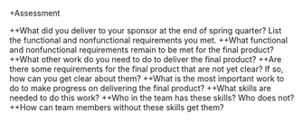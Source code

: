 +Assessment

++What did you deliver to your sponsor at the end of spring quarter? List the functional and nonfunctional requirements you met.
++What functional and nonfunctional requirements remain to be met for the final product?
++What other work do you need to do to deliver the final product?
++Are there some requirements for the final product that are not yet clear? If so, how can you get clear about them?
++What is the most important work to do to make progress on delivering the final product?
++What skills are needed to do this work?
++Who in the team has these skills? Who does not?
++How can team members without these skills get them?
